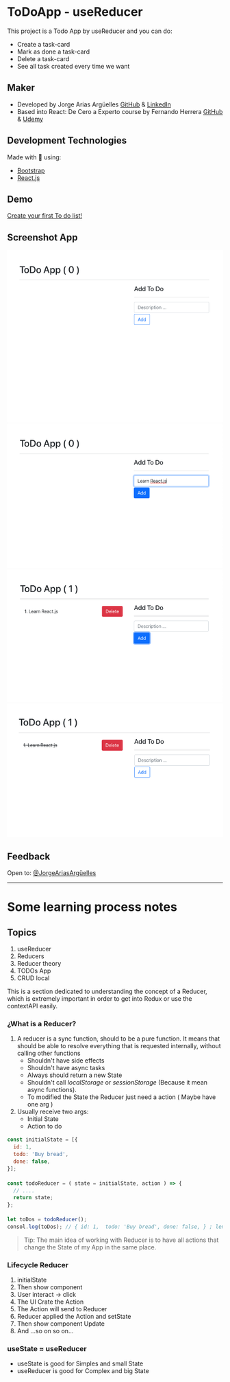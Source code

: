 # ToDoApp - useReducer

This project is a Todo App by useReducer and you can do:

- Create a task-card
- Mark as done a task-card
- Delete a task-card
- See all task created every time we want

## Maker

- Developed by Jorge Arias Argüelles [GitHub](https://github.com/jorgearguellles) &
[LinkedIn](https://www.linkedin.com/in/jorgeariasarguelles/) 
- Based into React: De Cero a Experto course by Fernando Herrera [GitHub](https://github.com/Klerith) & [Udemy](https://www.udemy.com/course/react-cero-experto/)

## Development Technologies

Made with :green_heart: using:

- [Bootstrap](https://getbootstrap.com/)
- [React.js](https://es.reactjs.org)

## Demo

[Create your first To do list!]()

## Screenshot App

![App Screenshot](https://github.com/jorgearguellles/toDoApp-useReducer/blob/main/src/screenshots/0.png)
![App Screenshot](https://github.com/jorgearguellles/toDoApp-useReducer/blob/main/src/screenshots/1.png)
![App Screenshot](https://github.com/jorgearguellles/toDoApp-useReducer/blob/main/src/screenshots/2.png)
![App Screenshot](https://github.com/jorgearguellles/toDoApp-useReducer/blob/main/src/screenshots/3.png)

## Feedback

Open to: [@JorgeAriasArgüelles](https://www.linkedin.com/in/jorgeariasarguelles/)

<hr />

# Some learning process notes

## Topics

1. useReducer
2. Reducers
3. Reducer theory
4. TODOs App
5. CRUD local

This is a section dedicated to understanding the concept of a Reducer, which is extremely important in order to get into Redux or use the contextAPI easily.

### ¿What is a Reducer?

1. A reducer is a sync function, should to be a pure function.
It means that should be able to resolve everything that is requested internally, without calling other functions
    - Shouldn't have side effects
    - Shouldn't have async tasks  
    - Always should return a new State
    - Shouldn't call _localStorage_ or _sessionStorage_ (Because it mean async functions).
    - To modified the State the Reducer just need a action ( Maybe have one arg ) 
2. Usually receive two args:
    - Initial State
    - Action to do 

```js
const initialState = [{
  id: 1,
  todo: 'Buy bread',
  done: false,
}];

const todoReducer = ( state = initialState, action ) => {
  // ....
  return state;
};

let toDos = todoReducer();
consol.log(toDos); // { id: 1,  todo: 'Buy bread', done: false, } ; length: 1
```

> Tip: The main idea of working with Reducer is to have all actions that change the State of my App in the same place. 

### Lifecycle Reducer

1. initialState
2. Then show component
3. User interact -> click
4. The UI Crate the Action
5. The Action will send to Reducer
6. Reducer applied the Action and setState
7. Then show component Update
8. And ...so on so on...


### useState ≈ useReducer

- useState is good for Simples and small State
- useReducer is good for Complex and big State

